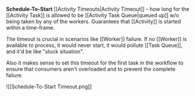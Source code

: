 **Schedule-To-Start** [[Activity Timeouts|Activity Timeout]] - how long for the [[Activity Task]] is allowed to be [[Activity Task Queue|queued up]] w/o being taken by any of the workers. Guarantees that [[Activity]] is started within a time-frame.

The timeout is crucial in scenarios like [[Worker]] failure. If no [[Worker]] is available to process, it would never start, it would pollute [[Task Queue]], and it'd be like "stuck situation".

Also it makes sense to set this timeout for the first task in the workflow to ensure that consumers aren't overloaded and to prevent the complete failure.

![[Schedule-To-Start Timeout.png]]
